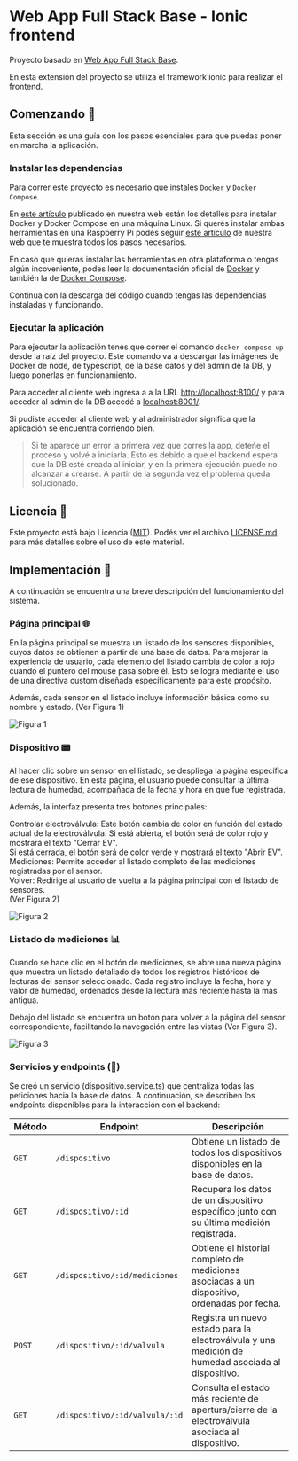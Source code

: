 Web App Full Stack Base - Ionic frontend
========================================

Proyecto basado en [Web App Full Stack Base](https://github.com/gotoiot/app-fullstack-base).

En esta extensión del proyecto se utiliza el framework ionic para realizar el frontend.

## Comenzando 🚀

Esta sección es una guía con los pasos esenciales para que puedas poner en marcha la aplicación.

### Instalar las dependencias

Para correr este proyecto es necesario que instales `Docker` y `Docker Compose`. 

En [este artículo](https://www.gotoiot.com/pages/articles/docker_installation_linux/) publicado en nuestra web están los detalles para instalar Docker y Docker Compose en una máquina Linux. Si querés instalar ambas herramientas en una Raspberry Pi podés seguir [este artículo](https://www.gotoiot.com/pages/articles/rpi_docker_installation) de nuestra web que te muestra todos los pasos necesarios.

En caso que quieras instalar las herramientas en otra plataforma o tengas algún incoveniente, podes leer la documentación oficial de [Docker](https://docs.docker.com/get-docker/) y también la de [Docker Compose](https://docs.docker.com/compose/install/).

Continua con la descarga del código cuando tengas las dependencias instaladas y funcionando.

### Ejecutar la aplicación

Para ejecutar la aplicación tenes que correr el comando `docker compose up` desde la raíz del proyecto. Este comando va a descargar las imágenes de Docker de node, de typescript, de la base datos y del admin de la DB, y luego ponerlas en funcionamiento. 

Para acceder al cliente web ingresa a a la URL [http://localhost:8100/](http://localhost:8100/) y para acceder al admin de la DB accedé a [localhost:8001/](http://localhost:8001/). 

Si pudiste acceder al cliente web y al administrador significa que la aplicación se encuentra corriendo bien. 

> Si te aparece un error la primera vez que corres la app, deteńe el proceso y volvé a iniciarla. Esto es debido a que el backend espera que la DB esté creada al iniciar, y en la primera ejecución puede no alcanzar a crearse. A partir de la segunda vez el problema queda solucionado.

## Licencia 📄

Este proyecto está bajo Licencia ([MIT](https://choosealicense.com/licenses/mit/)). Podés ver el archivo [LICENSE.md](LICENSE.md) para más detalles sobre el uso de este material.


## Implementación 🚧
A continuación se encuentra una breve descripción del funcionamiento del sistema.  

### Página principal 🌐
En la página principal se muestra un listado de los sensores disponibles, cuyos datos se obtienen a partir de una base de datos. Para mejorar la experiencia de usuario, cada elemento del listado cambia de color a rojo cuando el puntero del mouse pasa sobre él. Esto se logra mediante el uso de una directiva custom diseñada específicamente para este propósito.

Además, cada sensor en el listado incluye información básica como su nombre y estado. (Ver Figura 1)  

![Figura 1](/imagenes/Figura1.png)

### Dispositivo 📟
Al hacer clic sobre un sensor en el listado, se despliega la página específica de ese dispositivo. En esta página, el usuario puede consultar la última lectura de humedad, acompañada de la fecha y hora en que fue registrada.

Además, la interfaz presenta tres botones principales:

Controlar electroválvula: Este botón cambia de color en función del estado actual de la electroválvula.
Si está abierta, el botón será de color rojo y mostrará el texto "Cerrar EV".  
Si está cerrada, el botón será de color verde y mostrará el texto "Abrir EV".  
Mediciones: Permite acceder al listado completo de las mediciones registradas por el sensor.  
Volver: Redirige al usuario de vuelta a la página principal con el listado de sensores.  
(Ver Figura 2)  

![Figura 2](/imagenes/Figura2.png)

### Listado de mediciones 📊
Cuando se hace clic en el botón de mediciones, se abre una nueva página que muestra un listado detallado de todos los registros históricos de lecturas del sensor seleccionado. Cada registro incluye la fecha, hora y valor de humedad, ordenados desde la lectura más reciente hasta la más antigua.  

Debajo del listado se encuentra un botón para volver a la página del sensor correspondiente, facilitando la navegación entre las vistas (Ver Figura 3).  

![Figura 3](/imagenes/Figura3.png)

### Servicios y endpoints (🔗)
Se creó un servicio (dispositivo.service.ts) que centraliza todas las peticiones hacia la base de datos. A continuación, se describen los endpoints disponibles para la interacción con el backend:

| **Método** | **Endpoint**                          | **Descripción**                                                                                  |
|------------|---------------------------------------|--------------------------------------------------------------------------------------------------|
| `GET`      | `/dispositivo`                       | Obtiene un listado de todos los dispositivos disponibles en la base de datos.                   |
| `GET`      | `/dispositivo/:id`                   | Recupera los datos de un dispositivo específico junto con su última medición registrada.        |
| `GET`      | `/dispositivo/:id/mediciones`        | Obtiene el historial completo de mediciones asociadas a un dispositivo, ordenadas por fecha.    |
| `POST`     | `/dispositivo/:id/valvula`           | Registra un nuevo estado para la electroválvula y una medición de humedad asociada al dispositivo. |
| `GET`      | `/dispositivo/:id/valvula/:id`       | Consulta el estado más reciente de apertura/cierre de la electroválvula asociada al dispositivo. |